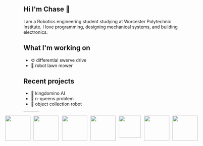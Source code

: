 ## Hi I'm Chase 👋
I am a Robotics engineering student studying at Worcester Polytechnic Institute. I love programming, designing mechanical systems, and building electronics. 

## What I'm working on
- ⚙️ differential swerve drive
- 🏡 robot lawn mower

## Recent projects
- 🏰 kingdomino AI
- 👑 n-queens problem
- 🤖 object collection robot

<hr style="width: 10%;"/>
<div style="display: flex; justify-content: center;">
  <img src="https://github.com/user-attachments/assets/a9524694-21ad-4da0-ae3d-afac6130efcf" width="80" style="margin-right: 10px;" />
  <img src="https://github.com/user-attachments/assets/3499ac6b-5fc2-4dda-81b9-34887cde60a2" width="80" style="margin-right: 10px;" />
  <img src="https://github.com/user-attachments/assets/501f6dcb-dcf0-457d-8fac-5ea963fdd8cc" width="80" style="margin-right: 10px;" />
  <img src="https://github.com/user-attachments/assets/66bc25d7-4183-4fd8-9c81-24625813c346" width="80" style="margin-right: 10px;" />
  <img src="https://github.com/user-attachments/assets/b3cf1511-fa77-4a06-8a4f-f273d9f8e579" width="70" style="margin-right: 10px;" />
  <img src="https://github.com/user-attachments/assets/14d277e7-a527-4738-9f54-34c8e5d2134f" width="80" style="margin-right: 10px;" />
  <img src="https://github.com/user-attachments/assets/8aff040c-a06a-440e-a9d0-db50cf0b85cb" width="80" style="margin-right: 10px;" />
</div>

